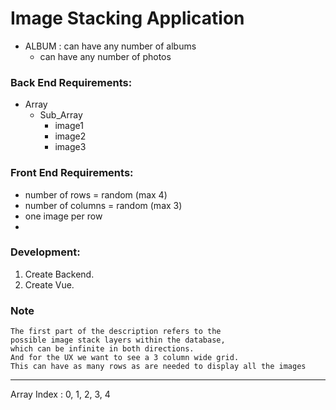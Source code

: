 # Image Stacking Application
 
* ALBUM : can have any number of albums 
    * can have any number of photos
 
 
### Back End Requirements:

* Array
    * Sub_Array
        * image1
        * image2
        * image3 
 
### Front End Requirements:
* number of rows = random (max 4)
* number of columns = random (max 3)
* one image per row
*  
 
### Development:
1. Create Backend. 
1. Create Vue.


### Note
```angular2
The first part of the description refers to the
possible image stack layers within the database, 
which can be infinite in both directions. 
And for the UX we want to see a 3 column wide grid.
This can have as many rows as are needed to display all the images
```

-----

Array Index : 0, 1, 2, 3, 4 
